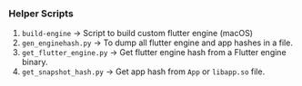 ### Helper Scripts

1. `build-engine` -> Script to build custom flutter engine (macOS)
2. `gen_enginehash.py` -> To dump all flutter engine and app hashes in a file.
3. `get_flutter_engine.py` -> Get flutter engine hash from a Flutter engine binary.
4. `get_snapshot_hash.py` -> Get app hash from `App` or `libapp.so` file.

